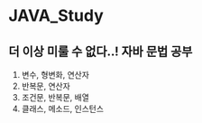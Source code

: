 # JAVA_Study

## 더 이상 미룰 수 없다..! 자바 문법 공부

1. 변수, 형변화, 연산자
2. 반복문, 연산자
3. 조건문, 반복문, 배열
4. 클래스, 메소드, 인스턴스
